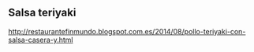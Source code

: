 ## Salsa teriyaki

http://restaurantefinmundo.blogspot.com.es/2014/08/pollo-teriyaki-con-salsa-casera-y.html
